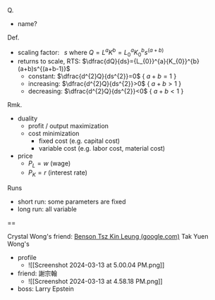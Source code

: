 
Q.
- name? 

Def.
- scaling factor:   $\,\,\,s$  where  $Q=L^{a}K^{b}={L_{0}}^{a}{K_{0}}^{b}s^{(a+b)}$
- returns to scale, RTS:  $\dfrac{dQ}{ds}={L_{0}}^{a}{K_{0}}^{b}(a+b)s^{(a+b-1)}$
	- constant:    $\dfrac{d^{2}Q}{ds^{2}}=0$  { $a+b=1$ }
	- increasing:  $\dfrac{d^{2}Q}{ds^{2}}>0$  { $a+b>1$ }
	- decreasing:  $\dfrac{d^{2}Q}{ds^{2}}<0$  { $a+b<1$ }

Rmk.
- duality
	- profit / output maximization
	- cost minimization
		- fixed cost (e.g. capital cost)
		- variable cost (e.g. labor cost, material cost)
- price
	- $P_{L}=w$ (wage)
	- $P_{K}=r$ (interest rate)

Runs
- short run: some parameters are fixed
- long run: all variable


==

Crystal Wong's friend: [Benson Tsz Kin Leung (google.com)](https://sites.google.com/site/ltkbenson)
Tak Yuen Wong's
- profile
	- ![[Screenshot 2024-03-13 at 5.00.04 PM.png]]
- friend: 謝宗翰
	- ![[Screenshot 2024-03-13 at 4.58.18 PM.png]]
- boss: Larry Epstein
